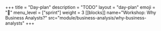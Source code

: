 +++
title = "Day-plan"
description = "TODO"
layout = "day-plan"
emoji = "📅"
menu_level = ["sprint"]
weight = 3
[[blocks]]
name="Workshop: Why Business Analysts?"
src="module/business-analysis/why-business-analysts"
+++
